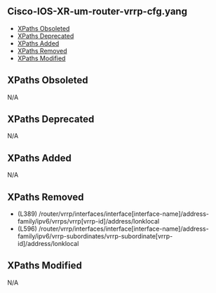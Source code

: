 ## Cisco-IOS-XR-um-router-vrrp-cfg.yang

- [XPaths Obsoleted](#xpaths-obsoleted)
- [XPaths Deprecated](#xpaths-deprecated)
- [XPaths Added](#xpaths-added)
- [XPaths Removed](#xpaths-removed)
- [XPaths Modified](#xpaths-modified)

## XPaths Obsoleted

N/A

## XPaths Deprecated

N/A

## XPaths Added

N/A

## XPaths Removed

- (L389)	/router/vrrp/interfaces/interface[interface-name]/address-family/ipv6/vrrps/vrrp[vrrp-id]/address/lonklocal
- (L596)	/router/vrrp/interfaces/interface[interface-name]/address-family/ipv6/vrrp-subordinates/vrrp-subordinate[vrrp-id]/address/lonklocal

## XPaths Modified

N/A

